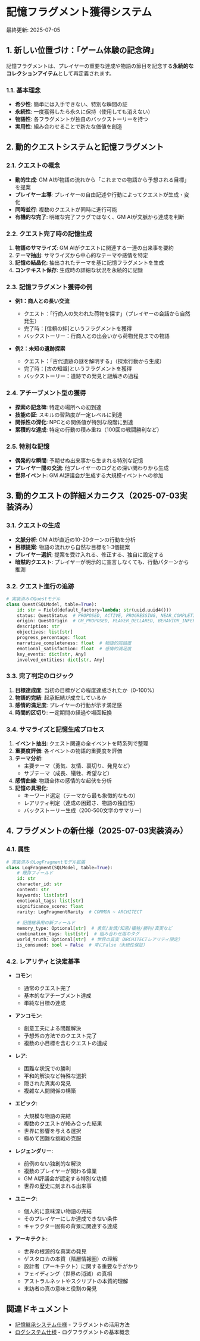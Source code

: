 # 記憶フラグメント獲得システム

最終更新: 2025-07-05

## 1. 新しい位置づけ：「ゲーム体験の記念碑」

記憶フラグメントは、プレイヤーの重要な達成や物語の節目を記念する**永続的なコレクションアイテム**として再定義されます。

### 1.1. 基本理念
- **希少性**: 簡単には入手できない、特別な瞬間の証
- **永続性**: 一度獲得したら永久に保持（使用しても消えない）
- **物語性**: 各フラグメントが独自のバックストーリーを持つ
- **実用性**: 組み合わせることで新たな価値を創造

## 2. 動的クエストシステムと記憶フラグメント

### 2.1. クエストの概念
- **動的生成**: GM AIが物語の流れから「これまでの物語から予想される目標」を提案
- **プレイヤー主導**: プレイヤーの自由記述や行動によってクエストが生成・変化
- **同時並行**: 複数のクエストが同時に進行可能
- **有機的な完了**: 明確な完了フラグではなく、GM AIが文脈から達成を判断

### 2.2. クエスト完了時の記憶生成
1. **物語のサマライズ**: GM AIがクエストに関連する一連の出来事を要約
2. **テーマ抽出**: サマライズから中心的なテーマや感情を特定
3. **記憶の結晶化**: 抽出されたテーマを基に記憶フラグメントを生成
4. **コンテキスト保存**: 生成時の詳細な状況を永続的に記録

### 2.3. 記憶フラグメント獲得の例
- **例1：商人との長い交流**
  - クエスト：「行商人の失われた荷物を探す」（プレイヤーの会話から自然発生）
  - 完了時：[信頼の絆]というフラグメントを獲得
  - バックストーリー：行商人との出会いから荷物発見までの物語
  
- **例2：未知の遺跡探索**
  - クエスト：「古代遺跡の謎を解明する」（探索行動から生成）
  - 完了時：[古の知識]というフラグメントを獲得
  - バックストーリー：遺跡での発見と謎解きの過程

### 2.4. アチーブメント型の獲得
- **探索の記念碑**: 特定の場所への初到達
- **技能の証**: スキルの習熟度が一定レベルに到達
- **関係性の深化**: NPCとの関係値が特別な段階に到達
- **累積的な達成**: 特定の行動の積み重ね（100回の戦闘勝利など）

### 2.5. 特別な記憶
- **偶発的な瞬間**: 予期せぬ出来事から生まれる特別な記憶
- **プレイヤー間の交流**: 他プレイヤーのログとの深い関わりから生成
- **世界イベント**: GM AI評議会が生成する大規模イベントへの参加

## 3. 動的クエストの詳細メカニクス（2025-07-03実装済み）

### 3.1. クエストの生成
- **文脈分析**: GM AIが直近の10-20ターンの行動を分析
- **目標提案**: 物語の流れから自然な目標を1-3個提案
- **プレイヤー選択**: 提案を受け入れる、修正する、独自に設定する
- **暗黙的クエスト**: プレイヤーが明示的に宣言しなくても、行動パターンから推測

### 3.2. クエスト進行の追跡
```python
# 実装済みのQuestモデル
class Quest(SQLModel, table=True):
    id: str = Field(default_factory=lambda: str(uuid.uuid4()))
    status: QuestStatus  # PROPOSED, ACTIVE, PROGRESSING, NEAR_COMPLETION, COMPLETED, ABANDONED, FAILED
    origin: QuestOrigin  # GM_PROPOSED, PLAYER_DECLARED, BEHAVIOR_INFERRED, NPC_GIVEN, WORLD_EVENT
    description: str
    objectives: list[str]
    progress_percentage: float
    narrative_completeness: float  # 物語的完結度
    emotional_satisfaction: float  # 感情的満足度
    key_events: dict[str, Any]
    involved_entities: dict[str, Any]
```

### 3.3. 完了判定のロジック
1. **目標達成度**: 当初の目標がどの程度達成されたか（0-100%）
2. **物語的完結**: 起承転結が成立しているか
3. **感情的満足度**: プレイヤーの行動が示す満足感
4. **時間的区切り**: 一定期間の経過や場面転換

### 3.4. サマライズと記憶生成プロセス
1. **イベント抽出**: クエスト関連の全イベントを時系列で整理
2. **重要度評価**: 各イベントの物語的重要度を評価
3. **テーマ分析**: 
   - 主要テーマ（勇気、友情、裏切り、発見など）
   - サブテーマ（成長、犠牲、希望など）
4. **感情曲線**: 物語全体の感情的な起伏を分析
5. **記憶の具現化**:
   - キーワード選定（テーマから最も象徴的なもの）
   - レアリティ判定（達成の困難さ、物語の独自性）
   - バックストーリー生成（200-500文字のサマリー）

## 4. フラグメントの新仕様（2025-07-03実装済み）

### 4.1. 属性
```python
# 実装済みのLogFragmentモデル拡張
class LogFragment(SQLModel, table=True):
    # 既存フィールド
    id: str
    character_id: str
    content: str
    keywords: list[str]
    emotional_tags: list[str]
    significance_score: float
    rarity: LogFragmentRarity  # COMMON ~ ARCHITECT
    
    # 記憶継承用の新フィールド
    memory_type: Optional[str]  # 勇気/友情/知恵/犠牲/勝利/真実など
    combination_tags: list[str]  # 組み合わせ用のタグ
    world_truth: Optional[str]  # 世界の真実（ARCHITECTレアリティ限定）
    is_consumed: bool = False  # 常にFalse（永続性保証）
```

### 4.2. レアリティと決定基準
- **コモン**: 
  - 通常のクエスト完了
  - 基本的なアチーブメント達成
  - 単純な目標の達成
  
- **アンコモン**: 
  - 創意工夫による問題解決
  - 予想外の方法でのクエスト完了
  - 複数の小目標を含むクエストの達成
  
- **レア**: 
  - 困難な状況での勝利
  - 平和的解決など特殊な選択
  - 隠された真実の発見
  - 複雑な人間関係の構築
  
- **エピック**: 
  - 大規模な物語の完結
  - 複数のクエストが絡み合った結果
  - 世界に影響を与える選択
  - 極めて困難な挑戦の克服
  
- **レジェンダリー**: 
  - 前例のない独創的な解決
  - 複数のプレイヤーが関わる偉業
  - GM AI評議会が認定する特別な功績
  - 世界の歴史に刻まれる出来事
  
- **ユニーク**: 
  - 個人的に意味深い物語の完結
  - そのプレイヤーにしか達成できない条件
  - キャラクター固有の背景に関連する達成

- **アーキテクト**: 
  - 世界の根源的な真実の発見
  - ゲスタロカの本質（階層情報圏）の理解
  - 設計者（アーキテクト）に関する重要な手がかり
  - フェイディング（世界の消滅）の真相
  - アストラルネットやスクリプトの本質的理解
  - 来訪者の真の意味と役割の発見

## 関連ドキュメント
- [記憶継承システム仕様](memoryInheritance.md) - フラグメントの活用方法
- [ログシステム仕様](log.md) - ログフラグメントの基本概念